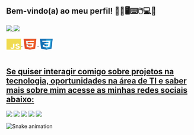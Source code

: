 ## Bem-vindo(a) ao meu perfil! 🥰😀🖥️⌨️🖱️💻📱

 <div>
   <a href="https://github.com/JhonAugusto">
   <img height="180em" src="https://github-readme-stats.vercel.app/api?username=JhonAugusto&show_icons=true&theme=tokyonight&include_all_commits=true&count_private=true"/>
   <img height="180em" src="https://github-readme-stats.vercel.app/api/top-langs/?username=JhonAugusto&layout=compact&langs_count=6&theme=tokyonight"/>

</div>
<div style="display: inline_block"><br>
  <img align="center" alt="Js" height="30" width="40" src="https://raw.githubusercontent.com/devicons/devicon/master/icons/javascript/javascript-plain.svg">
  <img align="center" alt="HTML" height="30" width="40" src="https://raw.githubusercontent.com/devicons/devicon/master/icons/html5/html5-original.svg">
  <img align="center" alt="CSS" height="30" width="40" src="https://raw.githubusercontent.com/devicons/devicon/master/icons/css3/css3-original.svg">
</div>
 
 <br>
 
## Se quiser interagir comigo sobre projetos na tecnologia, oportunidades na área de TI e saber mais sobre mim acesse as minhas redes sociais abaixo:

<div> 
  <a href="https://www.youtube.com/@JhonatasAugusto2002" target="_blank"><img src="https://img.shields.io/badge/YouTube-FF0000?style=for-the-badge&logo=youtube&logoColor=white" target="_blank"></a>
  <a href="https://www.instagram.com/zebra.oliveira?igshid=MzNINGNkZWQ4MG==" target="_blank"><img src="https://img.shields.io/badge/-Instagram-%23E4405F?style=for-the-badge&logo=instagram&logoColor=white" target="_blank"></a>
 <a href="https://discord.gg/chz4XRJ2" target="_blank"><img src="https://img.shields.io/badge/Discord-7289DA?style=for-the-badge&logo=discord&logoColor=white" target="_blank"></a> 
  <a href = "jhonatasaugustodoliveiran@gmail.com"><img src="https://img.shields.io/badge/-Gmail-%23333?style=for-the-badge&logo=gmail&logoColor=white" target="_blank"></a>
  <a href="https://www.linkedin.com//jhonatas-augusto-849880282" target="_blank"><img src="https://img.shields.io/badge/-LinkedIn-%230077B5?style=for-the-badge&logo=linkedin&logoColor=white" target="_blank"></a> 
 
  ![Snake animation](https://github.com/devemdobro/JhonAugusto/blob/output/github-contribution-grid-snake.svg)

</div>
